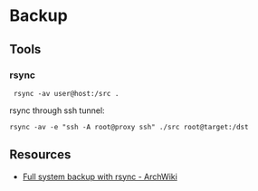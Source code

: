# Backup


## Tools

### rsync

     rsync -av user@host:/src .

rsync through ssh tunnel:

    rsync -av -e "ssh -A root@proxy ssh" ./src root@target:/dst


## Resources

- [Full system backup with rsync - ArchWiki](https://wiki.archlinux.org/index.php?title=Full_system_backup_with_rsync&redirect=no)
